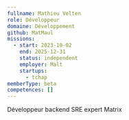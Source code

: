 ```yaml
---
fullname: Mathieu Velten
role: Développeur
domaine: Développement
github: MatMaul
missions:
  - start: 2023-10-02
    end: 2025-12-31
    status: independent
    employer: Malt
    startups:
      - tchap
memberType: beta
competences: []
---
```

Développeur backend  SRE  expert Matrix